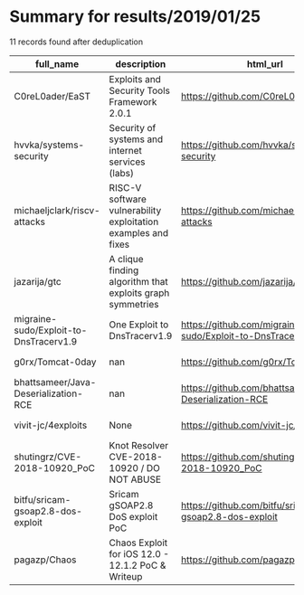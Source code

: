 
# Summary for results/2019/01/25
    
11 records found after deduplication

| full_name | description | html_url | matched_list | matched_count | pushed_at | size | stargazers_count | language | forks_count |
|----------------------------------------|---------------------------------------------------------------|-----------------------------------------------------------|----------------------|-----------------|---------------------------|--------|--------------------|-------------|---------------|
| C0reL0ader/EaST | Exploits and Security Tools Framework 2.0.1 | https://github.com/C0reL0ader/EaST | ['exploit'] | 1 | 2019-01-25 13:54:39+00:00 | 36368 | 284 | Python | 122 |
| hvvka/systems-security | Security of systems and internet services (labs) | https://github.com/hvvka/systems-security | ['exploit'] | 1 | 2019-01-25 19:18:33+00:00 | 178 | 0 | Java | 1 |
| michaeljclark/riscv-attacks | RISC-V software vulnerability exploitation examples and fixes | https://github.com/michaeljclark/riscv-attacks | ['exploit'] | 1 | 2019-01-25 01:15:28+00:00 | 23 | 2 | C | 0 |
| jazarija/gtc | A clique finding algorithm that exploits graph symmetries | https://github.com/jazarija/gtc | ['exploit'] | 1 | 2019-01-25 09:13:03+00:00 | 6515 | 1 | C | 0 |
| migraine-sudo/Exploit-to-DnsTracerv1.9 | One Exploit to DnsTracerv1.9 | https://github.com/migraine-sudo/Exploit-to-DnsTracerv1.9 | ['exploit'] | 1 | 2019-01-25 05:22:09+00:00 | 134 | 0 | Python | 1 |
| g0rx/Tomcat-0day | nan | https://github.com/g0rx/Tomcat-0day | ['0day'] | 1 | 2019-01-25 04:59:00+00:00 | 1 | 1 | nan | 1 |
| bhattsameer/Java-Deserialization-RCE | nan | https://github.com/bhattsameer/Java-Deserialization-RCE | ['rce'] | 1 | 2019-01-25 09:53:39+00:00 | 0 | 0 | nan | 0 |
| vivit-jc/4exploits | None | https://github.com/vivit-jc/4exploits | ['exploit'] | 1 | 2019-01-25 12:25:35+00:00 | 1 | 0 | | 0 |
| shutingrz/CVE-2018-10920_PoC | Knot Resolver CVE-2018-10920 / DO NOT ABUSE | https://github.com/shutingrz/CVE-2018-10920_PoC | ['cve poc', 'cve-2'] | 2 | 2019-01-25 16:26:10+00:00 | 2 | 0 | Python | 0 |
| bitfu/sricam-gsoap2.8-dos-exploit | Sricam gSOAP2.8 DoS exploit PoC | https://github.com/bitfu/sricam-gsoap2.8-dos-exploit | ['exploit'] | 1 | 2019-01-25 23:06:13+00:00 | 4 | 2 | Shell | 1 |
| pagazp/Chaos | Chaos Exploit for iOS 12.0 - 12.1.2 PoC & Writeup | https://github.com/pagazp/Chaos | ['exploit'] | 1 | 2019-01-25 21:21:14+00:00 | 77 | 3 | Objective-C | 7 |
